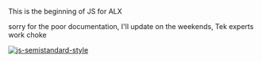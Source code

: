 This is the beginning of JS for ALX


sorry for the poor documentation, I'll update on the weekends, Tek experts work choke

[![js-semistandard-style](https://raw.githubusercontent.com/standard/semistandard/master/badge.svg)](https://github.com/standard/semistandard)
